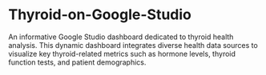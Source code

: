 # Thyroid-on-Google-Studio
An informative Google Studio dashboard dedicated to thyroid health analysis. This dynamic dashboard integrates diverse health data sources to visualize key thyroid-related metrics such as hormone levels, thyroid function tests, and patient demographics.
